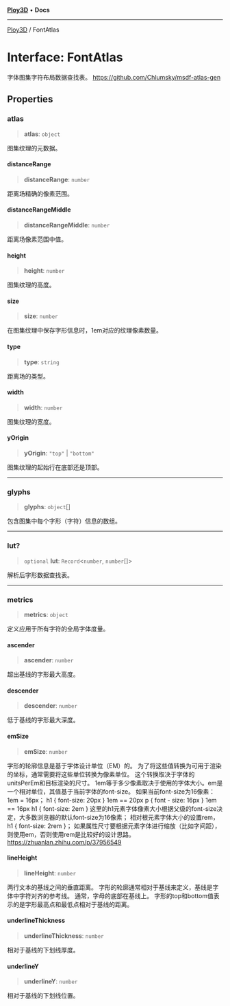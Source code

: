 [**Ploy3D**](../README.md) • **Docs**

***

[Ploy3D](../README.md) / FontAtlas

# Interface: FontAtlas

字体图集字符布局数据查找表。
https://github.com/Chlumsky/msdf-atlas-gen

## Properties

### atlas

> **atlas**: `object`

图集纹理的元数据。

#### distanceRange

> **distanceRange**: `number`

距离场精确的像素范围。

#### distanceRangeMiddle

> **distanceRangeMiddle**: `number`

距离场像素范围中值。

#### height

> **height**: `number`

图集纹理的高度。

#### size

> **size**: `number`

在图集纹理中保存字形信息时，1em对应的纹理像素数量。

#### type

> **type**: `string`

距离场的类型。

#### width

> **width**: `number`

图集纹理的宽度。

#### yOrigin

> **yOrigin**: `"top"` \| `"bottom"`

图集纹理的起始行在底部还是顶部。

***

### glyphs

> **glyphs**: `object`[]

包含图集中每个字形（字符）信息的数组。

***

### lut?

> `optional` **lut**: `Record`\<`number`, `number`[]\>

解析后字形数据查找表。

***

### metrics

> **metrics**: `object`

定义应用于所有字符的全局字体度量。

#### ascender

> **ascender**: `number`

超出基线的字形最大高度。

#### descender

> **descender**: `number`

低于基线的字形最大深度。

#### emSize

> **emSize**: `number`

字形的轮廓信息是基于字体设计单位（EM）的。
为了将这些值转换为可用于渲染的坐标，通常需要将这些单位转换为像素单位。
这个转换取决于字体的unitsPerEm和目标渲染的尺寸。
1em等于多少像素取决于使用的字体大小。em是一个相对单位，其值基于当前字体的font-size。
如果当前font-size为16像素：1em = 16px；
h1 { font-size: 20px } 1em == 20px
p { font - size: 16px } 1em == 16px
h1 { font-size: 2em } 这里的h1元素字体像素大小根据父级的font-size决定，大多数浏览器的默认font-size为16像素；
相对根元素字体大小的设置rem，h1 { font-size: 2rem }；
如果属性尺寸要根据元素字体进行缩放（比如字间距），则使用em，否则使用rem是比较好的设计思路。
https://zhuanlan.zhihu.com/p/37956549

#### lineHeight

> **lineHeight**: `number`

两行文本的基线之间的垂直距离。
字形的轮廓通常相对于基线来定义，基线是字体中字符对齐的参考线。
通常，字母的底部在基线上。
字形的top和bottom值表示的是字形最高点和最低点相对于基线的距离。

#### underlineThickness

> **underlineThickness**: `number`

相对于基线的下划线厚度。

#### underlineY

> **underlineY**: `number`

相对于基线的下划线位置。
